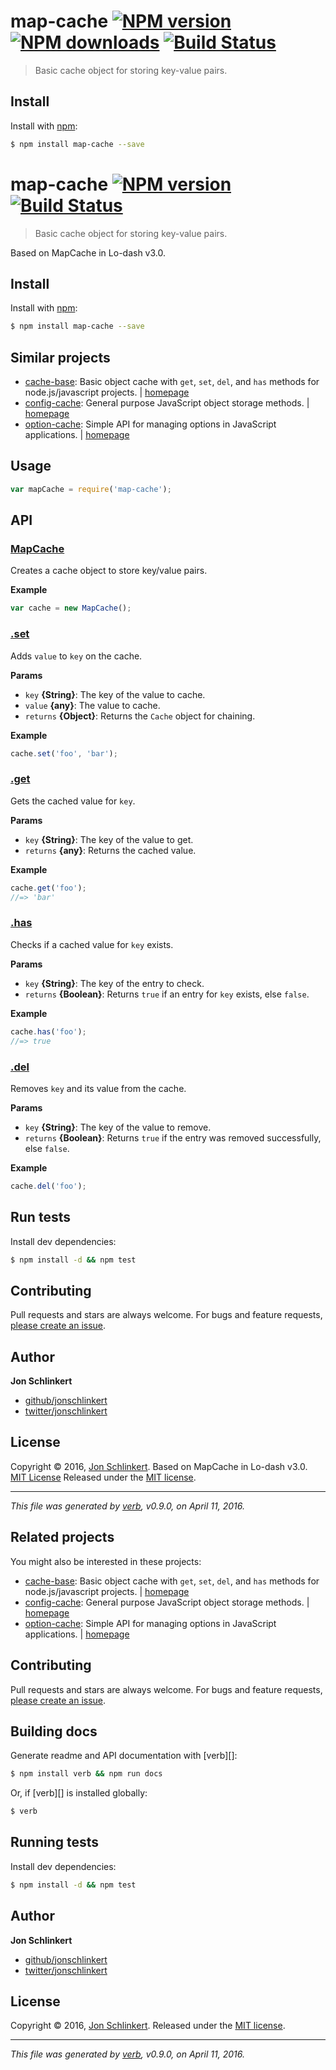 # map-cache [![NPM version](https://img.shields.io/npm/v/map-cache.svg?style=flat)](https://www.npmjs.com/package/map-cache) [![NPM downloads](https://img.shields.io/npm/dm/map-cache.svg?style=flat)](https://npmjs.org/package/map-cache) [![Build Status](https://img.shields.io/travis/jonschlinkert/map-cache.svg?style=flat)](https://travis-ci.org/jonschlinkert/map-cache)

> Basic cache object for storing key-value pairs.

## Install

Install with [npm](https://www.npmjs.com/):

```sh
$ npm install map-cache --save
```

# map-cache [![NPM version](https://img.shields.io/npm/v/map-cache.svg?style=flat)](https://www.npmjs.com/) [![Build Status](https://img.shields.io/travis/jonschlinkert/map-cache.svg?style=flat)](https://www.npmjs.com/package/map-cache)

> Basic cache object for storing key-value pairs.

Based on MapCache in Lo-dash v3.0.

## Install

Install with [npm](https://www.npmjs.com/):

```sh
$ npm install map-cache --save
```

## Similar projects

* [cache-base](https://www.npmjs.com/package/cache-base): Basic object cache with `get`, `set`, `del`, and `has` methods for node.js/javascript projects. | [homepage](https://github.com/jonschlinkert/cache-base)
* [config-cache](https://www.npmjs.com/package/config-cache): General purpose JavaScript object storage methods. | [homepage](https://github.com/jonschlinkert/config-cache)
* [option-cache](https://www.npmjs.com/package/option-cache): Simple API for managing options in JavaScript applications. | [homepage](https://github.com/jonschlinkert/option-cache)

## Usage

```js
var mapCache = require('map-cache');
```

## API

### [MapCache](index.js#L28)

Creates a cache object to store key/value pairs.

**Example**

```js
var cache = new MapCache();
```

### [.set](index.js#L45)

Adds `value` to `key` on the cache.

**Params**

* `key` **{String}**: The key of the value to cache.
* `value` **{any}**: The value to cache.
* `returns` **{Object}**: Returns the `Cache` object for chaining.

**Example**

```js
cache.set('foo', 'bar');
```

### [.get](index.js#L65)

Gets the cached value for `key`.

**Params**

* `key` **{String}**: The key of the value to get.
* `returns` **{any}**: Returns the cached value.

**Example**

```js
cache.get('foo');
//=> 'bar'
```

### [.has](index.js#L82)

Checks if a cached value for `key` exists.

**Params**

* `key` **{String}**: The key of the entry to check.
* `returns` **{Boolean}**: Returns `true` if an entry for `key` exists, else `false`.

**Example**

```js
cache.has('foo');
//=> true
```

### [.del](index.js#L98)

Removes `key` and its value from the cache.

**Params**

* `key` **{String}**: The key of the value to remove.
* `returns` **{Boolean}**: Returns `true` if the entry was removed successfully, else `false`.

**Example**

```js
cache.del('foo');
```

## Run tests

Install dev dependencies:

```sh
$ npm install -d && npm test
```

## Contributing

Pull requests and stars are always welcome. For bugs and feature requests, [please create an issue](https://github.com/jonschlinkert/map-cache/issues/new).

## Author

**Jon Schlinkert**

* [github/jonschlinkert](https://github.com/jonschlinkert)
* [twitter/jonschlinkert](http://twitter.com/jonschlinkert)

## License

Copyright © 2016, [Jon Schlinkert](https://github.com/jonschlinkert).
Based on MapCache in Lo-dash v3.0. [MIT License](https://github.com/lodash/lodash/blob/master/LICENSE.txt)
Released under the [MIT license](https://github.com/jonschlinkert/map-cache/blob/master/LICENSE).

***

_This file was generated by [verb](https://github.com/verbose/verb), v0.9.0, on April 11, 2016._

## Related projects

You might also be interested in these projects:

* [cache-base](https://www.npmjs.com/package/cache-base): Basic object cache with `get`, `set`, `del`, and `has` methods for node.js/javascript projects. | [homepage](https://github.com/jonschlinkert/cache-base)
* [config-cache](https://www.npmjs.com/package/config-cache): General purpose JavaScript object storage methods. | [homepage](https://github.com/jonschlinkert/config-cache)
* [option-cache](https://www.npmjs.com/package/option-cache): Simple API for managing options in JavaScript applications. | [homepage](https://github.com/jonschlinkert/option-cache)

## Contributing

Pull requests and stars are always welcome. For bugs and feature requests, [please create an issue](https://github.com/jonschlinkert/map-cache/issues/new).

## Building docs

Generate readme and API documentation with [verb][]:

```sh
$ npm install verb && npm run docs
```

Or, if [verb][] is installed globally:

```sh
$ verb
```

## Running tests

Install dev dependencies:

```sh
$ npm install -d && npm test
```

## Author

**Jon Schlinkert**

* [github/jonschlinkert](https://github.com/jonschlinkert)
* [twitter/jonschlinkert](http://twitter.com/jonschlinkert)

## License

Copyright © 2016, [Jon Schlinkert](https://github.com/jonschlinkert).
Released under the [MIT license](https://github.com/jonschlinkert/map-cache/blob/master/LICENSE).

***

_This file was generated by [verb](https://github.com/verbose/verb), v0.9.0, on April 11, 2016._